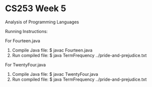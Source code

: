 # CS253 Week 5
Analysis of Programming Languages

Running Instructions:

For Fourteen.java
1) Compile Java file:
    $ javac Fourteen.java
2) Run compiled file:
    $ java TermFrequency ../pride-and-prejudice.txt

    
For TwentyFour.java
1) Compile Java file:
    $ javac TwentyFour.java
2) Run compiled file:
    $ java TermFrequency ../pride-and-prejudice.txt

